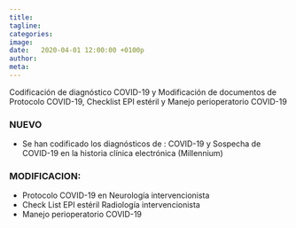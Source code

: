 ```yaml
---
title: 
tagline: 
categories: 
image: 
date:   2020-04-01 12:00:00 +0100p
author: 
meta: 
---
```

Codificación de diagnóstico COVID-19 y Modificación de documentos de Protocolo COVID-19, Checklist EPI estéril y Manejo perioperatorio COVID-19
<!--more-->
### NUEVO
  * Se han codificado los diagnósticos de : COVID-19 y Sospecha de COVID-19 en la historia clínica electrónica (Millennium)
### MODIFICACION:
  * Protocolo COVID-19 en Neurología intervencionista
  * Check List EPI estéril Radiología intervencionista
  * Manejo perioperatorio COVID-19

